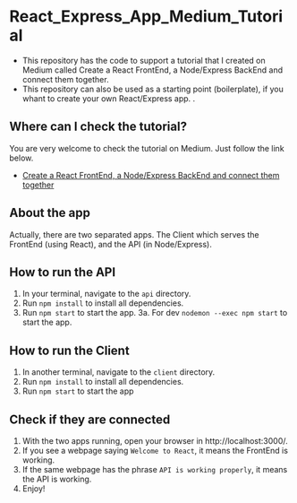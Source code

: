 # React_Express_App_Medium_Tutorial
- This repository has the code to support a tutorial that I created on Medium called Create a React FrontEnd, a Node/Express BackEnd and connect them together.
- This repository can also be used as a starting point (boilerplate), if you whant to create your own React/Express app.
.

## Where can I check the tutorial?
You are very welcome to check the tutorial on Medium. Just follow the link below.
- [Create a React FrontEnd, a Node/Express BackEnd and connect them together](https://medium.com/@jrshenrique/create-a-react-frontend-a-node-express-backend-and-connect-them-together-c5798926047c)

## About the app
Actually, there are two separated apps. The Client which serves the FrontEnd (using React), and the API (in Node/Express).

## How to run the API
1. In your terminal, navigate to the `api` directory.
2. Run `npm install` to install all dependencies.
3. Run `npm start` to start the app.
    3a. For dev `nodemon --exec npm start` to start the app.




## How to run the Client
1. In another terminal, navigate to the `client` directory.
2. Run `npm install` to install all dependencies.
3. Run `npm start` to start the app

## Check if they are connected
1. With the two apps running, open your browser in http://localhost:3000/.
2. If you see a webpage saying `Welcome to React`, it means the FrontEnd is working.
3. If the same webpage has the phrase `API is working properly`, it means the API is working.
4. Enjoy!
